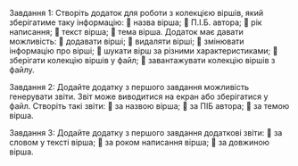 Завдання 1:
Створіть додаток для роботи з колекцією віршів, який
зберігатиме таку інформацію:
 назва вірша;
 П.І.Б. автора;
 рік написання;
 текст вірша;
 тема вірша.
Додаток має давати можливість:
 додавати вірші;
 видаляти вірші;
 змінювати інформацію про вірші;
 шукати вірш за різними характеристиками;
 зберігати колекцію віршів у файл;
 завантажувати колекцію віршів з файлу.

Завдання 2:
Додайте додатку з першого завдання можливість генерувати
звіти. Звіт може виводитися на екран або зберігатися у файл.
Створіть такі звіти:
 за назвою вірша;
 за ПІБ автора;
 за темою вірша.

Завдання 3:
Додайте додатку з першого завдання додаткові звіти:
 за словом у тексті вірша;
 за роком написання вірша;
 за довжиною вірша.

